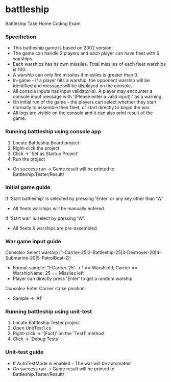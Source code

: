 # battleship
Battleship Take Home Coding Exam

### Specifiction
- This battleship game is based on 2002 version.
- The game can handle 2 players and each player can have fleet with 5 warships.
- Each warships has its own missiles. Total missiles of each fleet warships is 100.
- A warship can only fire missiles if missiles is greater than 0.
- In-game - If a player hits a warship, the opponent warship will be identified and message will be displayed on the console.
- All console inputs has input validator(s). A player may encounter a console input message with '(Please enter a valid input):' as a warning.
- On initial run of the game - the players can select whether they start normally to assemble their fleet, or start directly to begin the war.
- All logs are visible on the console and it can also print result of the game.


### Running battleship using console app
1. Locate Battleship.Board project
2. Right-click the project
3. Click -> 'Set as Startup Project'
4. Run the project
- On success run -> Game result will be printed to Battleship.Tester/Result/


### Initial game guide
If 'Start battleship' is selected by pressing 'Enter' or any key other than 'W'
- All fleets warships will be manually entered

If 'Start war' is select by pressing 'W'.
- All fleets & warships are pre-assembled


### War game input guide
Console> Select warship [1-Carrier-25|2-Battleship-25|3-Destroyer-20|4-Submarine-20|5-PatrolBoat-2]:
- Format sample: '1-Carrier-25' -> 1 == WarshipId, Carrier == WarshipName; 25 == Missiles left
- Player can directly press 'Enter' to get a random warship

Console> Enter Carrier strike position:
- Sample -> 'A1'


### Running battleship using unit-test
1. Locate Battleship.Tester project
2. Open UnitTest1.cs
3. Right-click -> '[Fact]' on the 'Test1' method
4. Click -> 'Debug Tests'


### Unit-test guide
- If AutoTestMode is enabled - The war will be automated
- On success run -> Game result will be printed to Battleship.Tester/Result/


